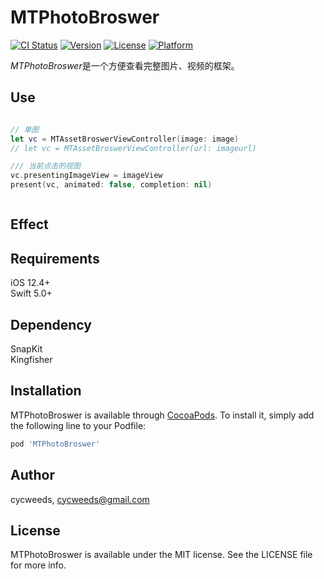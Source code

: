 # **MTPhotoBroswer**

[![CI Status](https://img.shields.io/travis/cycweeds/MTPhotoBroswer.svg?style=flat)](https://travis-ci.org/cycweeds/MTPhotoBroswer)
[![Version](https://img.shields.io/cocoapods/v/MTPhotoBroswer.svg?style=flat)](https://cocoapods.org/pods/MTPhotoBroswer)
[![License](https://img.shields.io/cocoapods/l/MTPhotoBroswer.svg?style=flat)](https://cocoapods.org/pods/MTPhotoBroswer)
[![Platform](https://img.shields.io/cocoapods/p/MTPhotoBroswer.svg?style=flat)](https://cocoapods.org/pods/MTPhotoBroswer)


*MTPhotoBroswer*是一个方便查看完整图片、视频的框架。

## **Use**

``` swift

// 单图
let vc = MTAssetBroswerViewController(image: image)
// let vc = MTAssetBroswerViewController(url: imageurl)

/// 当前点击的视图
vc.presentingImageView = imageView
present(vc, animated: false, completion: nil)



```

## **Effect**



## **Requirements**
iOS 12.4+  
Swift 5.0+


## **Dependency**
SnapKit  
Kingfisher

## **Installation**

MTPhotoBroswer is available through [CocoaPods](https://cocoapods.org). To install
it, simply add the following line to your Podfile:

```ruby
pod 'MTPhotoBroswer'
```

## **Author**

cycweeds, cycweeds@gmail.com

## **License**

MTPhotoBroswer is available under the MIT license. See the LICENSE file for more info.
